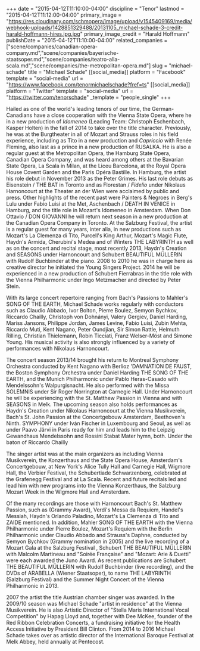 +++
date = "2015-04-12T11:10:00-04:00"
discipline = "Tenor"
lastmod = "2015-04-12T11:12:00-04:00"
primary_image = "https://res.cloudinary.com/schmopera/image/upload/v1545409169/media/webhook-uploads/1428851329488/20131105_michael-schade-3-credit-harald-hoffmann-hires.jpg.jpg"
primary_image_credit = "Harald Hoffmann"
publishDate = "2015-04-12T11:10:00-04:00"
related_companies = ["scene/companies/canadian-opera-company.md","scene/companies/bayerische-staatsoper.md","scene/companies/teatro-alla-scala.md","scene/companies/the-metropolitan-opera.md"]
slug = "michael-schade"
title = "Michael Schade"
[[social_media]]
platform = "Facebook"
template = "social-media"
url = "https://www.facebook.com/tenormichaelschade?fref=ts"
[[social_media]]
platform = "Twitter"
template = "social-media"
url = "https://twitter.com/tenorschade"
_template = "people_single"
+++

<p>
	Hailed as one of the world's leading tenors of our time, the German-Canadians have a close cooperation with the Vienna State Opera, where he in a new production of <em>Idomeneo</em> (Leading Team: Christoph Eschenbach, Kasper Holten) in the fall of 2014 to take over the title character. Previously, he was at the Burgtheater in all of Mozart and Strauss roles in his field experience, including as Tito in a new production and <em>Capriccio</em> with Renée Fleming, also last as a prince in a new production of RUSALKA. He is also a regular guest at the Metropolitan Opera, the Hamburg State Opera, Canadian Opera Company, and was heard among others at the Bavarian State Opera, La Scala in Milan, at the Liceu Barcelona, at the Royal Opera House Covent Garden and the Paris Opéra Bastille. In Hamburg, the artist his role debut in November 2013 as the Peter Grimes. His last role debuts as Eisenstein / THE BAT in Toronto and as Florestan / <em>Fidelio</em> under Nikolaus Harnoncourt at the Theater an der Wien were acclaimed by public and press. Other highlights of the recent past were Painters &amp; Negroes in Berg's Lulu under Fabio Luisi at the Met, Aschenbach / DEATH IN VENICE in Hamburg, and the title role in Mozart's Idomeneo in Amsterdam. When Don Ottavio / DON GIOVANNI he will return next season in a new production at the Canadian Opera Company in Toronto. At the Salzburg Festival, the artist is a regular guest for many years, inter alia, in new productions such as Mozart's La Clemenza di Tito, Purcell's King Arthur, Mozart's Magic Flute, Haydn's Armida, Cherubini's Medea and of Winters THE LABYRINTH as well as on the concert and recital stage, most recently 2013, Haydn's Creation and SEASONS under Harnoncourt and Schubert BEAUTIFUL MÜLLERIN with Rudolf Buchbinder at the piano. 2008 to 2010 he was in charge here as creative director he initiated the Young Singers Project. 2014 he will be experienced in a new production of Schubert Fierrabras in the title role with the Vienna Philharmonic under Ingo Metzmacher and directed by Peter Stein.
</p>
<p>
	With its large concert repertoire ranging from Bach's Passions to Mahler's SONG OF THE EARTH, Michael Schade works regularly with conductors such as Claudio Abbado, Ivor Bolton, Pierre Boulez, Semyon Bychkov, Riccardo Chailly, Christoph von Dohnányi, Valery Gergiev, Daniel Harding, Mariss Jansons, Philippe Jordan, James Levine, Fabio Luisi, Zubin Mehta, Riccardo Muti, Kent Nagano, Peter Oundjian, Sir Simon Rattle, Helmuth Rilling, Christian Thielemann, Robin Ticciati, Franz Welser-Möst and Simone Young. His musical activity is also strongly influenced by a variety of performances with Nikolaus Harnoncourt.<br>
</p>
<p>
	The concert season 2013/14 brought his return to Montreal Symphony Orchestra conducted by Kent Nagano with Berlioz 'DAMNATION DE FAUST, the Boston Symphony Orchestra under Daniel Harding THE SONG OF THE EARTH, and the Munich Philharmonic under Pablo Heras-Casado with Mendelssohn's Walpurgisnacht. He also performed with the Missa SOLEMNIS under Sir Roger Norrington at Carnegie Hall. Under Harnoncourt he will be experiencing with the St. Matthew Passion in Vienna and with SEASONS in Melk. The upcoming season also holds performances as Haydn's Creation under Nikolaus Harnoncourt at the Vienna Musikverein, Bach's St. John Passion at the Concertgebouw Amsterdam, Beethoven's Ninth. SYMPHONY under Iván Fischer in Luxembourg and Seoul, as well as under Paavo Järvi in Paris ready for him and leads him to the Leipzig Gewandhaus Mendelssohn and Rossini Stabat Mater hymn, both. Under the baton of Riccardo Chailly<br>
</p>
<p>
	The singer artist was at the main organizers as including Vienna Musikverein, the Konzerthaus and the State Opera House, Amsterdam's Concertgebouw, at New York's Alice Tully Hall and Carnegie Hall, Wigmore Hall, the Verbier Festival, the Schubertiade Schwarzenberg, celebrated at the Grafenegg Festival and at La Scala. Recent and future recitals led and lead him with new programs into the Vienna Konzerthaus, the Salzburg Mozart Week in the Wigmore Hall and Amsterdam.
</p>
<p>
	Of the many recordings are those with Harnoncourt Bach's St. Matthew Passion, such as (Grammy Award), Verdi's Messa da Requiem, Handel's Messiah, Haydn's Orlando Paladino, Mozart's La Clemenza di Tito and ZAIDE mentioned. In addition, Mahler SONG OF THE EARTH with the Vienna Philharmonic under Pierre Boulez, Mozart's Requiem with the Berlin Philharmonic under Claudio Abbado and Strauss's Daphne, conducted by Semyon Bychkov (Grammy nomination in 2005) and the live recording of a Mozart Gala at the Salzburg Festival , Schubert THE BEAUTIFUL MÜLLERIN with Malcolm Martineau and "Soirée Française" and "Mozart: Arie &amp; Duetti" were each awarded the Juno Award. As recent publications are Schubert THE BEAUTIFUL MÜLLERIN with Rudolf Buchbinder (live recording), and the DVDs of ARABELLA (Wiener Staatsoper), to name THE LABYRINTH (Salzburg Festival) and the Summer Night Concert of the Vienna Philharmonic in 2013.
</p>
<p>
	2007 the artist the title Austrian chamber singer was awarded. In the 2009/10 season was Michael Schade "artist in residence" at the Vienna Musikverein. He is also Artistic Director of "Stella Maris International Vocal Competition" by Hapag Lloyd and, together with Dee McKee, founder of the Red Ribbon Celebration Concerts, a fundraising initiative for the Health Access Initiative by President Bill Clinton. From 2014 to 2016 Michael Schade takes over as artistic director of the International Baroque Festival at Melk Abbey, held annually at Pentecost.
</p>

